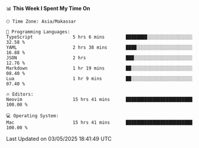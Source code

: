 <!--START_SECTION:waka-->
📊 **This Week I Spent My Time On** 

```text
🕑︎ Time Zone: Asia/Makassar

💬 Programming Languages: 
TypeScript               5 hrs 6 mins        ████████░░░░░░░░░░░░░░░░░   32.58 % 
YAML                     2 hrs 38 mins       ████░░░░░░░░░░░░░░░░░░░░░   16.88 % 
JSON                     2 hrs               ███░░░░░░░░░░░░░░░░░░░░░░   12.76 % 
Markdown                 1 hr 19 mins        ██░░░░░░░░░░░░░░░░░░░░░░░   08.40 % 
Lua                      1 hr 9 mins         ██░░░░░░░░░░░░░░░░░░░░░░░   07.40 % 

🔥 Editors: 
Neovim                   15 hrs 41 mins      █████████████████████████   100.00 % 

💻 Operating System: 
Mac                      15 hrs 41 mins      █████████████████████████   100.00 % 
```


 Last Updated on 03/05/2025 18:41:49 UTC
<!--END_SECTION:waka-->
